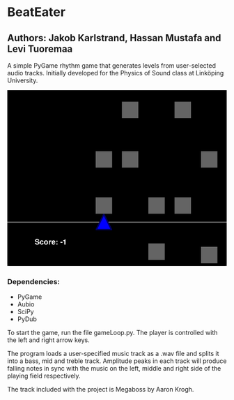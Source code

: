 # BeatEater
## Authors: Jakob Karlstrand, Hassan Mustafa and Levi Tuoremaa

A simple PyGame rhythm game that generates levels from user-selected audio tracks. Initially developed for the Physics of Sound class at Linköping University.

!["Brief gameplay footage"](demo_gif.gif)

### Dependencies:
- PyGame
- Aubio
- SciPy
- PyDub

To start the game, run the file gameLoop.py. The player is controlled with the left and right arrow keys.

The program loads a user-specified music track as a .wav file and splits it into a bass, mid and treble track. Amplitude peaks in each track will produce falling notes in sync with the music on the left, middle and right side of the playing field respectively.

The track included with the project is Megaboss by Aaron Krogh.
